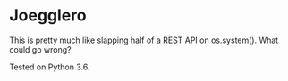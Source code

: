 # Joegglero
This is pretty much like slapping half of a REST API on os.system(). What could go wrong?

Tested on Python 3.6.